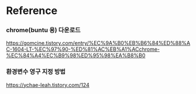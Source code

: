 # Reference



### chrome(buntu 용) 다운로드

https://gomcine.tistory.com/entry/%EC%9A%B0%EB%B6%84%ED%88%AC-1604-LT-%EC%97%90-%ED%81%AC%EB%A1%ACchrome-%EC%84%A4%EC%B9%98%ED%95%98%EA%B8%B0


### 환경변수 영구 지정 방법

https://ychae-leah.tistory.com/124
